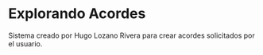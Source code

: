 # Explorando Acordes

Sistema creado por Hugo Lozano Rivera para crear acordes solicitados por el usuario.

